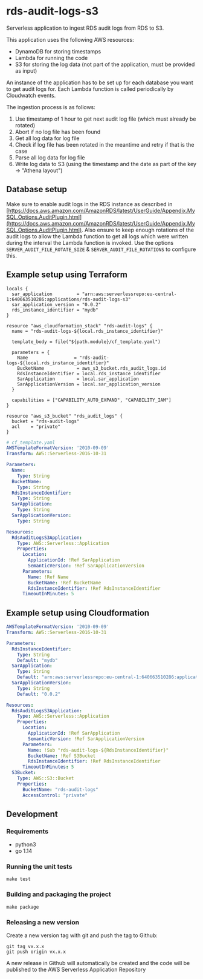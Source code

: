 # rds-audit-logs-s3

Serverless application to ingest RDS audit logs from RDS to S3.

This application uses the following AWS resources:
* DynamoDB for storing timestamps
* Lambda for running the code
* S3 for storing the log data (not part of the application, must be provided as input)

An instance of the application has to be set up for each database you want to get audit logs for.
Each Lambda function is called periodically by Cloudwatch events.

The ingestion process is as follows:
1. Use timestamp of 1 hour to get next audit log file (which must already be rotated)
2. Abort if no log file has been found
3. Get all log data for log file
4. Check if log file has been rotated in the meantime and retry if that is the case
5. Parse all log data for log file
6. Write log data to S3 (using the timestamp and the date as part of the key -> "Athena layout")

## Database setup

Make sure to enable audit logs in the RDS instance as described in [https://docs.aws.amazon.com/AmazonRDS/latest/UserGuide/Appendix.MySQL.Options.AuditPlugin.html](https://docs.aws.amazon.com/AmazonRDS/latest/UserGuide/Appendix.MySQL.Options.AuditPlugin.html).
Also ensure to keep enough rotations of the audit logs to allow the Lambda function to get all logs which were written during the interval the Lambda function is invoked.
Use the options `SERVER_AUDIT_FILE_ROTATE_SIZE` & `SERVER_AUDIT_FILE_ROTATIONS` to configure this.

## Example setup using Terraform

```hcl-terraform
locals {
  sar_application         = "arn:aws:serverlessrepo:eu-central-1:640663510286:applications/rds-audit-logs-s3"
  sar_application_version = "0.0.2"
  rds_instance_identifier = "mydb"
}

resource "aws_cloudformation_stack" "rds-audit-logs" {
  name = "rds-audit-logs-${local.rds_instance_identifier}"

  template_body = file("${path.module}/cf_template.yaml")

  parameters = {
    Name                 = "rds-audit-logs-${local.rds_instance_identifier}"
    BucketName            = aws_s3_bucket.rds_audit_logs.id
    RdsInstanceIdentifier = local.rds_instance_identifier
    SarApplication        = local.sar_application
    SarApplicationVersion = local.sar_application_version
  }

  capabilities = ["CAPABILITY_AUTO_EXPAND", "CAPABILITY_IAM"]
}

resource "aws_s3_bucket" "rds_audit_logs" {
  bucket = "rds-audit-logs"
  acl    = "private"
}
```

```yaml
# cf_template.yaml
AWSTemplateFormatVersion: '2010-09-09'
Transform: AWS::Serverless-2016-10-31

Parameters:
  Name:
    Type: String
  BucketName:
    Type: String
  RdsInstanceIdentifier:
    Type: String
  SarApplication:
    Type: String
  SarApplicationVersion:
    Type: String

Resources:
  RdsAuditLogsS3Application:
    Type: AWS::Serverless::Application
    Properties:
      Location:
        ApplicationId: !Ref SarApplication
        SemanticVersion: !Ref SarApplicationVersion
      Parameters:
        Name: !Ref Name
        BucketName: !Ref BucketName
        RdsInstanceIdentifier: !Ref RdsInstanceIdentifier
      TimeoutInMinutes: 5
```

## Example setup using Cloudformation

```yaml
AWSTemplateFormatVersion: '2010-09-09'
Transform: AWS::Serverless-2016-10-31

Parameters:
  RdsInstanceIdentifier:
    Type: String
    Default: "mydb"
  SarApplication:
    Type: String
    Default: "arn:aws:serverlessrepo:eu-central-1:640663510286:applications/rds-audit-logs-s3"
  SarApplicationVersion:
    Type: String
    Default: "0.0.2"

Resources:
  RdsAuditLogsS3Application:
    Type: AWS::Serverless::Application
    Properties:
      Location:
        ApplicationId: !Ref SarApplication
        SemanticVersion: !Ref SarApplicationVersion
      Parameters:
        Name: !Sub "rds-audit-logs-${RdsInstanceIdentifier}"
        BucketName: !Ref S3Bucket
        RdsInstanceIdentifier: !Ref RdsInstanceIdentifier
      TimeoutInMinutes: 5
  S3Bucket:
    Type: AWS::S3::Bucket
    Properties:
      BucketName: "rds-audit-logs"
      AccessControl: "private"
```

## Development

### Requirements
* python3
* go 1.14

### Running the unit tests

```
make test
```

### Building and packaging the project

```
make package
```

### Releasing a new version

Create a new version tag with git and push the tag to Github:
```
git tag vx.x.x
git push origin vx.x.x
```

A new release in Github will automatically be created and the code will be published to the AWS Serverless Application Repository
